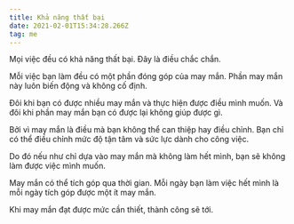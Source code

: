 ```yaml
---
title: Khả năng thất bại
date: 2021-02-01T15:34:28.266Z
tag: me
---
```

Mọi việc đều có khả năng thất bại. Đây là điều chắc chắn.

Mỗi việc bạn làm đều có một phần đóng góp của may mắn. Phần may mắn này luôn biến động và không cố định.

Đôi khi bạn có được nhiều may mắn và thực hiện được điều mình muốn. Và đôi khi phần may mắn bạn có được lại không giúp được gì.

Bởi vì may mắn là điều mà bạn không thể can thiệp hay điều chỉnh. Bạn chỉ có thể điều chỉnh mức độ tận tâm và sức lực dành cho công việc.

Do đó nếu như chỉ dựa vào may mắn mà không làm hết mình, bạn sẽ không làm được việc mình muốn.

May mắn có thể tích góp qua thời gian. Mỗi ngày bạn làm việc hết mình là mỗi ngày tích góp được một ít may mắn.

Khi may mắn đạt được mức cần thiết, thành công sẽ tới.